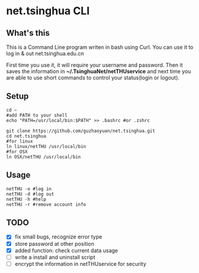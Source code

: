 # net.tsinghua CLI
## What's this
This is a Command Line program writen in bash using Curl. You can use it to log in & out net.tsinghua.edu.cn

First time you use it, it will require your username and password. Then it saves the information in **~/.TsinghuaNet/netTHUservice** and next time you are able to use short commands to control your status(login or logout).

## Setup

	cd ~
	#add PATH to your shell
	echo "PATH=/usr/local/bin:$PATH" >> .bashrc #or .zshrc
	
	git clone https://github.com/guzhaoyuan/net.tsinghua.git
	cd net.tsinghua
	#for linux
	ln linux/netTHU /usr/local/bin
	#for OSX
	ln OSX/netTHU /usr/local/bin
	
## Usage
	
	netTHU -o #log in
	netTHU -d #log out
	netTHU -h #help
	netTHU -r #remove account info
	
## TODO
- [x] fix small bugs, recognize error type
- [x] store password at other position
- [x] added function: check current data usage
- [ ] write a install and uninstall script
- [ ] encrypt the information in netTHUservice for security
